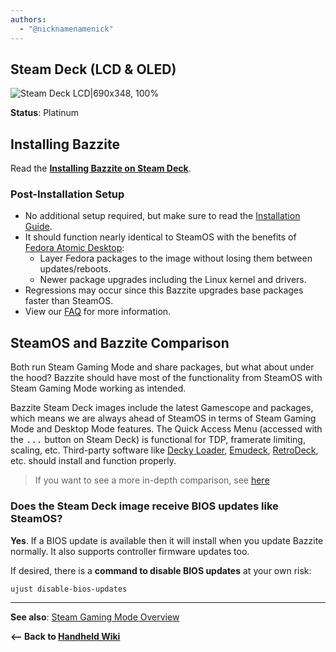 ```yaml
---
authors:
  - "@nicknamenamenick"
---
```


<!-- ANCHOR: METADATA -->
<!--{"url_discourse": "https://universal-blue.discourse.group/docs?topic=1849", "fetched_at": "2024-09-03 16:43:16.550432+00:00"}-->
<!-- ANCHOR_END: METADATA -->

## Steam Deck (LCD & OLED)

![Steam Deck LCD|690x348, 100%](../../img/Steam_Deck_LCD.jpeg)

**Status**: Platinum

## Installing Bazzite

Read the [**Installing Bazzite on Steam Deck**](/General/Installation_Guide/Installing_Bazzite_for_Steam_Deck.md).

### Post-Installation Setup

- No additional setup required, but make sure to read the [Installation Guide](/General/Installation_Guide/Installing_Bazzite_for_Steam_Deck.md).
- It should function nearly identical to SteamOS with the benefits of [Fedora Atomic Desktop](https://fedoraproject.org/atomic-desktops/):
  - Layer Fedora packages to the image without losing them between updates/reboots.
  - Newer package upgrades including the Linux kernel and drivers.
- Regressions may occur since this Bazzite upgrades base packages faster than SteamOS.
- View our [FAQ](https://faq.bazzite.gg) for more information.

## SteamOS and Bazzite Comparison

Both run Steam Gaming Mode and share packages, but what about under the hood?  Bazzite should have most of the functionality from SteamOS with Steam Gaming Mode working as intended.  

Bazzite Steam Deck images include the latest Gamescope and packages, which means we are always ahead of SteamOS in terms of Steam Gaming Mode and Desktop Mode features.  The Quick Access Menu (accessed with the <kbd>...</kbd> button on Steam Deck) is functional for TDP, framerate limiting, scaling, etc.  Third-party software like [Decky Loader](https://decky.xyz/), [Emudeck](https://www.emudeck.com/), [RetroDeck](https://retrodeck.net/), etc. should install and function properly.

>If you want to see a more in-depth comparison, see [here](/General/SteamOS_Comparison.md)

### Does the Steam Deck image receive BIOS updates like SteamOS?

**Yes**.  If a BIOS update is available then it will install when you update Bazzite normally. It also supports controller firmware updates too.

If desired, there is a **command to disable BIOS updates** at your own risk:

```
ujust disable-bios-updates
```

<hr>

**See also**: [Steam Gaming Mode Overview](../Steam_Gaming_Mode.md)

**<-- Back to [Handheld Wiki](./index.md)**
